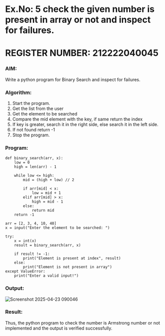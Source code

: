 # Ex.No: 5 check the given number is present in array or not and inspect for failures.

# REGISTER NUMBER: 212222040045

### AIM: 
Write a python program for Binary Search and inspect for failures. 

### Algorithm:

1. Start the program. 
2. Get the list from the user 
3. Get the element to be searched 
4. Compare the mid element with the key, if same return the index 
5. If key is greater, search it in the right side, else search it in the left side. 
6. If not found return -1 
7. Stop the program.

### Program:
```
def binary_search(arr, x):
    low = 0
    high = len(arr) - 1

    while low <= high:
        mid = (high + low) // 2

        if arr[mid] < x:
            low = mid + 1
        elif arr[mid] > x:
            high = mid - 1
        else:
            return mid
    return -1

arr = [2, 3, 4, 10, 40]
x = input("Enter the element to be searched: ")

try:
    x = int(x)
    result = binary_search(arr, x)

    if result != -1:
        print("Element is present at index", result)
    else:
        print("Element is not present in array")
except ValueError:
    print("Enter a valid input!")
```
### Output:
![Screenshot 2025-04-23 090046](https://github.com/user-attachments/assets/1493a5d4-ec5e-4e62-a3a2-45151b31b35f)



### Result:
Thus, the python program to check the number is Armstrong number or not implemented and the output is verified successfully.

